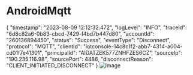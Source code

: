 # AndroidMqtt
{
    "timestamp": "2023-08-09 12:12:32.472",
    "logLevel": "INFO",
    "traceId": "6d8c82a6-0b83-cbcd-7429-f4bd7b447d80",
    "accountId": "260136894450",
    "status": "Success",
    "eventType": "Disconnect",
    "protocol": "MQTT",
    "clientId": "iotconsole-14c8c1f2-abb7-4314-a004-cd01f7e41301",
    "principalId": "AIDATZEK577ZNHFZES6CZ",
    "sourceIp": "190.235.116.98",
    "sourcePort": 4486,
    "disconnectReason": "CLIENT_INITIATED_DISCONNECT"
}
![image](https://github.com/limpker10/AndroidMqtt/assets/78027312/f40ae7a8-398b-4e93-a14a-f9b9b8b1dd52)
